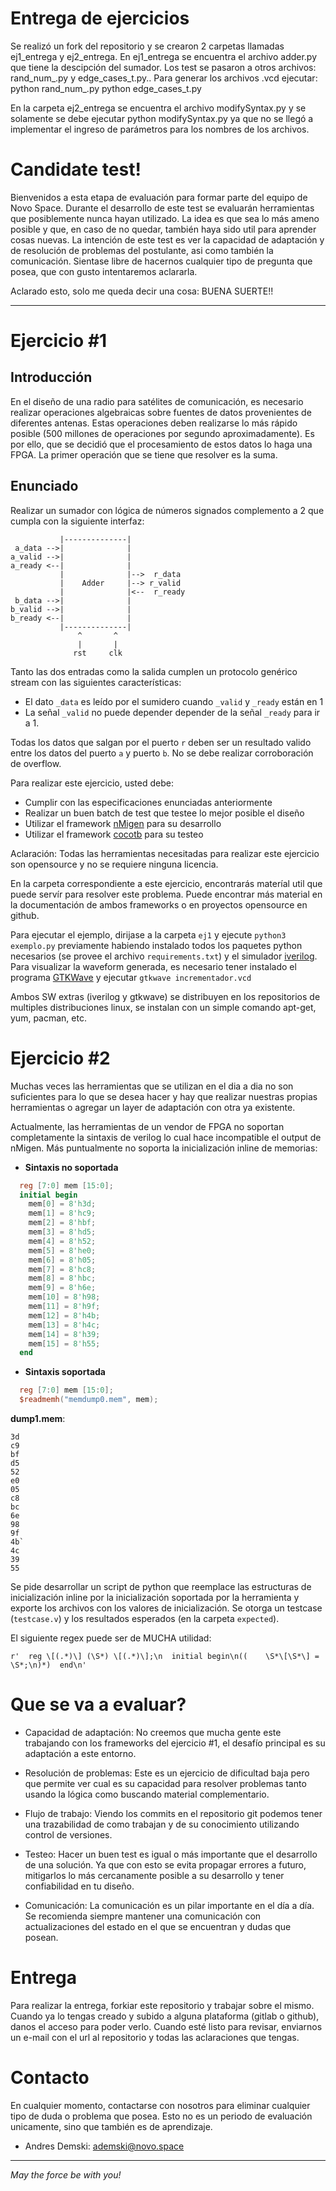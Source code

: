 # Entrega de ejercicios

Se realizó un fork del repositorio y se crearon 2 carpetas llamadas ej1\_entrega y ej2\_entrega. En ej1\_entrega se encuentra el archivo adder.py que tiene la descipción del sumador. Los test se pasaron a otros archivos: rand\_num\_.py y edge\_cases\_t.py..
Para generar los archivos .vcd ejecutar:
python rand\_num\_.py
python edge\_cases\_t.py

En la carpeta ej2\_entrega se encuentra el archivo modifySyntax.py y se solamente se debe ejecutar python modifySyntax.py ya que no se llegó a implementar el ingreso de parámetros para los nombres de los archivos. 


# Candidate test!

Bienvenidos a esta etapa de evaluación para formar parte del equipo de Novo Space.
Durante el desarrollo de este test se evaluarán herramientas que posiblemente
nunca hayan utilizado. La idea es que sea lo más ameno posible y que, en caso de no quedar,
también haya sido util para aprender cosas nuevas. La intención de este test es ver
la capacidad de adaptación y de resolución de problemas del postulante, asi como también
la comunicación. Sientase libre de hacernos cualquier tipo de pregunta que posea, que
con gusto intentaremos aclararla.

Aclarado esto, solo me queda decir una cosa: BUENA SUERTE!!

---

# Ejercicio #1

## Introducción

En el diseño de una radio para satélites de comunicación, es necesario realizar
operaciones algebraicas sobre fuentes de datos provenientes de diferentes antenas.
Estas operaciones deben realizarse lo más rápido posible (500 millones de operaciones
por segundo aproximadamente). Es por ello, que se decidió que el procesamiento de estos
datos lo haga una FPGA. La primer operación que se tiene que resolver es la suma.

## Enunciado

Realizar un sumador con lógica de números signados complemento a 2 que cumpla con la siguiente
interfaz:

```
           |--------------|
 a_data -->|              |
a_valid -->|              |
a_ready <--|              |
           |              |-->  r_data
           |    Adder     |--> r_valid
           |              |<--  r_ready
 b_data -->|              |
b_valid -->|              |
b_ready <--|              |
           |--------------|
               ^       ^
               |       |
              rst     clk
```

Tanto las dos entradas como la salida cumplen un protocolo genérico stream con las
siguientes características:

* El dato `_data` es leído por el sumidero cuando `_valid` y `_ready` están en 1
* La señal `_valid` no puede depender depender de la señal `_ready` para ir a 1.

Todas los datos que salgan por el puerto `r` deben ser un resultado valido entre los datos
del puerto `a` y puerto `b`. No se debe realizar corroboración de overflow.

Para realizar este ejercicio, usted debe:
* Cumplir con las especificaciones enunciadas anteriormente
* Realizar un buen batch de test que testee lo mejor posible el diseño
* Utilizar el framework [nMigen](https://nmigen.info/nmigen/latest/) para su desarrollo
* Utilizar el framework [cocotb](https://docs.cocotb.org/en/stable/) para su testeo

Aclaración: Todas las herramientas necesitadas para realizar este ejercicio son opensource
y no se requiere ninguna licencia.

En la carpeta correspondiente a este ejercicio, encontrarás materíal util que puede servír
para resolver este problema. Puede encontrar más material en la documentación de ambos
frameworks o en proyectos opensource en github.

Para ejecutar el ejemplo, dirijase a la carpeta `ej1` y ejecute `python3 exemplo.py` previamente
habiendo instalado todos los paquetes python necesarios (se provee el archivo `requirements.txt`) y
el simulador [iverilog](http://iverilog.icarus.com/). Para visualizar la waveform generada,
es necesario tener instalado el programa [GTKWave](http://gtkwave.sourceforge.net/) y ejecutar
`gtkwave incrementador.vcd`

Ambos SW extras (iverilog y gtkwave) se distribuyen en los repositorios de multiples distribuciones
linux, se instalan con un simple comando apt-get, yum, pacman, etc.


# Ejercicio #2

Muchas veces las herramientas que se utilizan en el dia a dia no son suficientes para lo que se
desea hacer y hay que realizar nuestras propias herramientas o agregar un layer de adaptación
con otra ya existente.

Actualmente, las herramientas de un vendor de FPGA no soportan completamente la sintaxis de
verilog lo cual hace incompatible el output de nMigen. Más puntualmente no soporta la inicialización
inline de memorias:

* **Sintaxis no soportada**
```verilog
  reg [7:0] mem [15:0];
  initial begin
    mem[0] = 8'h3d;
    mem[1] = 8'hc9;
    mem[2] = 8'hbf;
    mem[3] = 8'hd5;
    mem[4] = 8'h52;
    mem[5] = 8'he0;
    mem[6] = 8'h05;
    mem[7] = 8'hc8;
    mem[8] = 8'hbc;
    mem[9] = 8'h6e;
    mem[10] = 8'h98;
    mem[11] = 8'h9f;
    mem[12] = 8'h4b;
    mem[13] = 8'h4c;
    mem[14] = 8'h39;
    mem[15] = 8'h55;
  end
```

* **Sintaxis soportada**
```verilog
  reg [7:0] mem [15:0];
  $readmemh("memdump0.mem", mem);
```
**dump1.mem**:
```
3d
c9
bf
d5
52
e0
05
c8
bc
6e
98
9f
4b`
4c
39
55
```

Se pide desarrollar un script de python que reemplace las estructuras de inicialización inline por
la inicialización soportada por la herramienta y exporte los archivos con los valores de inicialización.
Se otorga un testcase (`testcase.v`) y los resultados esperados (en la carpeta `expected`).

El siguiente regex puede ser de MUCHA utilidad:
```
r'  reg \[(.*)\] (\S*) \[(.*)\];\n  initial begin\n((    \S*\[\S*\] = \S*;\n)*)  end\n'
```


# Que se va a evaluar?

* Capacidad de adaptación: No creemos que mucha gente este trabajando con los frameworks del
ejercicio #1, el desafío principal es su adaptación a este entorno.

* Resolución de problemas: Este es un ejercicio de dificultad baja pero que permite
ver cual es su capacidad para resolver problemas tanto usando la lógica como buscando
material complementario.

* Flujo de trabajo: Viendo los commits en el repositorio git podemos tener una trazabilidad
de como trabajan y de su conocimiento utilizando control de versiones.

* Testeo: Hacer un buen test es igual o más importante que el desarrollo de una solución. Ya
que con esto se evita propagar errores a futuro, mitigarlos lo más cercanamente posible a su
desarrollo y tener confiabilidad en tu diseño.

* Comunicación: La comunicación es un pilar importante en el día a día. Se recomienda siempre
mantener una comunicación con actualizaciones del estado en el que se encuentran y dudas que
posean.


# Entrega

Para realizar la entrega, forkiar este repositorio y trabajar sobre el mismo. Cuando ya lo tengas
creado y subido a alguna plataforma (gitlab o github), danos el acceso para poder verlo.
Cuando esté listo para revisar, enviarnos un e-mail con el url al repositorio y todas las
aclaraciones que tengas.


# Contacto

En cualquier momento, contactarse con nosotros para eliminar cualquier tipo de duda o problema
que posea. Esto no es un periodo de evaluación unicamente, sino que también es de aprendizaje.

* Andres Demski: ademski@novo.space

---

*May the force be with you!*
